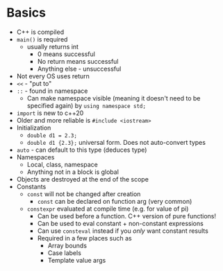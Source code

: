 # Basics

- C++ is compiled
- `main()` is required
  - usually returns int
    - 0 means successful
    - No return means successful
    - Anything else - unsuccessful
- Not every OS uses return
- `<<` - "put to"
- `::` - found in namespace
  - Can make namespace visible (meaning it doesn't need to be specified again) by `using namespace std;`
- `import` is new to c++20
- Older and more reliable is `#include <iostream>`
- Initialization
  - `double d1 = 2.3;`
  - `double d1 {2.3};` universal form. Does not auto-convert types
- `auto` - can default to this type (deduces type)
- Namespaces
  - Local, class, namespace
  - Anything not in a block is global
- Objects are destroyed at the end of the scope
- Constants
  - `const` will not be changed after creation
    - `const` can be declared on function arg (very common)
  - `constexpr` evaluated at compile time (e.g. for value of pi)
    - Can be used before a function. C++ version of pure functions!
    - Can be used to eval constant + non-constant expressions
    - Can use `consteval` instead if you _only_ want constant results
    - Required in a few places such as
      - Array bounds
      - Case labels
      - Template value args

